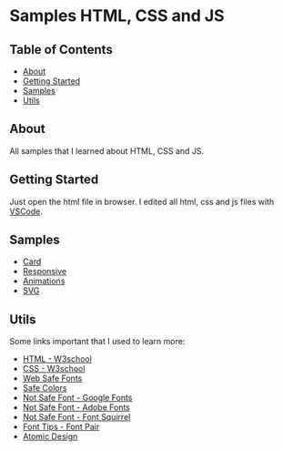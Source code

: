 # Samples HTML, CSS and JS

## Table of Contents

- [About](#about)
- [Getting Started](#getting_started)
- [Samples](#samples)
- [Utils](#usage)

## About <a name = "about"></a>

All samples that I learned about HTML, CSS and JS.

## Getting Started <a name = "getting_started"></a>

Just open the html file in browser. I edited all html, css and js files with [VSCode](https://code.visualstudio.com/).

## Samples <a name = "samples"></a>

- [Card](./doc/card.md)
- [Responsive](./doc/responsive.md)
- [Animations](./doc/animations.md)
- [SVG](.doc/svg.md)

## Utils <a name = "utils"></a>

Some links important that I used to learn more:
- [HTML - W3school](https://www.w3schools.com/tags/default.asp)
- [CSS - W3school](https://www.w3schools.com/cssref/default.asp)
- [Web Safe Fonts](https://www.w3schools.com/cssref/css_websafe_fonts.asp)
- [Safe Colors](https://www.w3schools.com/cssref/css_colors.asp)
- [Not Safe Font - Google Fonts](https://fonts.google.com/)
- [Not Safe Font - Adobe Fonts](https://fonts.adobe.com/)
- [Not Safe Font - Font Squirrel](https://www.fontsquirrel.com/)
- [Font Tips - Font Pair](https://www.fontpair.co/)
- [Atomic Design](https://bradfrost.com/blog/post/atomic-web-design/)